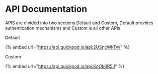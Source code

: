 # API Documentation

APIS are divided into two sections Default and Custom, Default provides authentication mechanisms and Custom is all other APIs



Default

{% embed url="https://api.quickpod.io/api:2USncWkT#/" %}

Custom

{% embed url="https://api.quickpod.io/api:KoOk0R5J" %}
